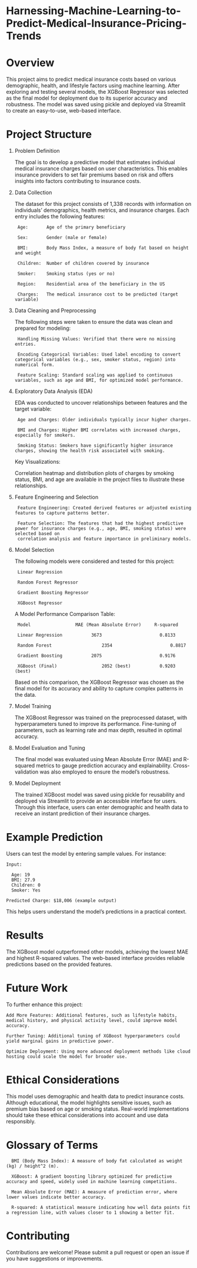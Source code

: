 # Harnessing-Machine-Learning-to-Predict-Medical-Insurance-Pricing-Trends

# Overview
This project aims to predict medical insurance costs based on various demographic, health, and lifestyle factors using machine learning. After exploring and testing several models, the XGBoost Regressor was selected as the final model for deployment due to its superior accuracy and robustness. The model was saved using pickle and deployed via Streamlit to create an easy-to-use, web-based interface.

# Project Structure
1. Problem Definition

   The goal is to develop a predictive model that estimates individual medical insurance charges based on user characteristics. This enables insurance providers to 
   set fair premiums based on risk and offers insights into factors contributing to insurance costs.

2. Data Collection

   The dataset for this project consists of 1,338 records with information on individuals’ demographics, health metrics, and insurance charges. Each entry includes 
   the following features:

        Age:       Age of the primary beneficiary
    
        Sex:       Gender (male or female)
    
        BMI:       Body Mass Index, a measure of body fat based on height and weight
    
        Children:  Number of children covered by insurance
    
        Smoker:    Smoking status (yes or no)
    
        Region:    Residential area of the beneficiary in the US
    
        Charges:   The medical insurance cost to be predicted (target variable)

4. Data Cleaning and Preprocessing

   The following steps were taken to ensure the data was clean and prepared for modeling:

        Handling Missing Values: Verified that there were no missing entries.
    
        Encoding Categorical Variables: Used label encoding to convert categorical variables (e.g., sex, smoker status, region) into numerical form.
    
        Feature Scaling: Standard scaling was applied to continuous variables, such as age and BMI, for optimized model performance.

4. Exploratory Data Analysis (EDA)

   EDA was conducted to uncover relationships between features and the target variable:

        Age and Charges: Older individuals typically incur higher charges.

        BMI and Charges: Higher BMI correlates with increased charges, especially for smokers.
    
        Smoking Status: Smokers have significantly higher insurance charges, showing the health risk associated with smoking.

   Key Visualizations:

    Correlation heatmap and distribution plots of charges by smoking status, BMI, and age are available in the project files to illustrate these relationships.

6. Feature Engineering and Selection

        Feature Engineering: Created derived features or adjusted existing features to capture patterns better.
        
        Feature Selection: The features that had the highest predictive power for insurance charges (e.g., age, BMI, smoking status) were selected based on 
        correlation analysis and feature importance in preliminary models.

8. Model Selection

   The following models were considered and tested for this project:

        Linear Regression
    
        Random Forest Regressor

        Gradient Boosting Regressor
    
        XGBoost Regressor

    A Model Performance Comparison Table:
    
        Model	              MAE (Mean Absolute Error)  	R-squared

        Linear Regression       	3673	                  0.8133

        Random Forest       	        2354	                  0.8817

        Gradient Boosting       	2075	                  0.9176

        XGBoost (Final)       	        2052 (best)	          0.9203 (best)
    
    Based on this comparison, the XGBoost Regressor was chosen as the final model for its accuracy and ability to capture complex patterns in the data.

7. Model Training

   The XGBoost Regressor was trained on the preprocessed dataset, with hyperparameters tuned to improve its performance. Fine-tuning of parameters, such as 
   learning rate and max depth, resulted in optimal accuracy.

8. Model Evaluation and Tuning

   The final model was evaluated using Mean Absolute Error (MAE) and R-squared metrics to gauge prediction accuracy and explainability. Cross-validation was also      employed to ensure the model’s robustness.

10. Model Deployment

    The trained XGBoost model was saved using pickle for reusability and deployed via Streamlit to provide an accessible interface for users. Through this             interface, users can enter demographic and health data to receive an instant prediction of their insurance charges.

# Example Prediction

Users can test the model by entering sample values. For instance:

    Input:
      
      Age: 19
      BMI: 27.9
      Children: 0
      Smoker: Yes

    Predicted Charge: $18,006 (example output)

This helps users understand the model’s predictions in a practical context.

# Results
The XGBoost model outperformed other models, achieving the lowest MAE and highest R-squared values. The web-based interface provides reliable predictions based on the provided features.

# Future Work
To further enhance this project:

    Add More Features: Additional features, such as lifestyle habits, medical history, and physical activity level, could improve model accuracy.
    
    Further Tuning: Additional tuning of XGBoost hyperparameters could yield marginal gains in predictive power.
   
    Optimize Deployment: Using more advanced deployment methods like cloud hosting could scale the model for broader use.

# Ethical Considerations
This model uses demographic and health data to predict insurance costs. Although educational, the model highlights sensitive issues, such as premium bias based on age or smoking status. Real-world implementations should take these ethical considerations into account and use data responsibly.

# Glossary of Terms

      BMI (Body Mass Index): A measure of body fat calculated as weight (kg) / height^2 (m).
      
      XGBoost: A gradient boosting library optimized for predictive accuracy and speed, widely used in machine learning competitions.
      
      Mean Absolute Error (MAE): A measure of prediction error, where lower values indicate better accuracy.
      
      R-squared: A statistical measure indicating how well data points fit a regression line, with values closer to 1 showing a better fit.

# Contributing
Contributions are welcome! Please submit a pull request or open an issue if you have suggestions or improvements.
